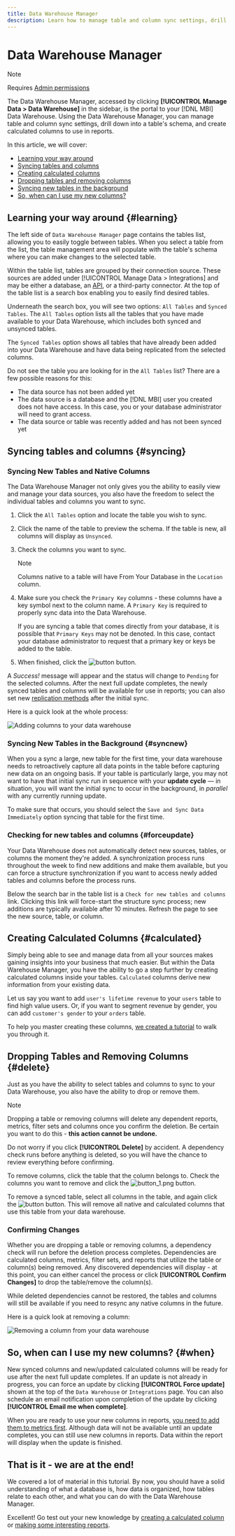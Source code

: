 ```yaml
---
title: Data Warehouse Manager
description: Learn how to manage table and column sync settings, drill down into a table's schema, and create calculated columns to use in reports.
---
```

# Data Warehouse Manager

>[!NOTE]
>
>Requires [Admin permissions](../../administrator/user-management/user-management.md)

The Data Warehouse Manager, accessed by clicking **[!UICONTROL Manage Data > Data Warehouse]** in the sidebar, is the portal to your [!DNL MBI] Data Warehouse. Using the Data Warehouse Manager, you can manage table and column sync settings, drill down into a table's schema, and create calculated columns to use in reports. 

In this article, we will cover:

* [Learning your way around](#learning)
* [Syncing tables and columns](#syncing)
* [Creating calculated columns](#calculated)
* [Dropping tables and removing columns](#delete)
* [Syncing new tables in the background](#syncnew)
* [So, when can I use my new columns?](#when)

## Learning your way around {#learning}

The left side of `Data Warehouse Manager` page contains the tables list, allowing you to easily toggle between tables. When you select a table from the list, the table management area will populate with the table's schema where you can make changes to the selected table.

Within the table list, tables are grouped by their connection source. These sources are added under [!UICONTROL Manage Data > Integrations] and may be either a database, an [API](https://devdocs.magento.com/mbi/docs/getting-started.html), or a third-party connector. At the top of the table list is a search box enabling you to easily find desired tables.

Underneath the search box, you will see two options: `All Tables` and `Synced Tables`. The `All Tables` option lists all the tables that you have made available to your Data Warehouse, which includes both synced and unsynced tables.

The `Synced Tables` option shows all tables that have already been added into your Data Warehouse and have data being replicated from the selected columns.

Do not see the table you are looking for in the `All Tables` list? There are a few possible reasons for this:

* The data source has not been added yet
* The data source is a database and the [!DNL MBI] user you created does not have access. In this case, you or your database administrator will need to grant access.
* The data source or table was recently added and has not been synced yet

## Syncing tables and columns {#syncing}

### Syncing New Tables and Native Columns

The Data Warehouse Manager not only gives you the ability to easily view and manage your data sources, you also have the freedom to select the individual tables and columns you want to sync.

1. Click the `All Tables` option and locate the table you wish to sync.
1. Click the name of the table to preview the schema. If the table is new, all columns will display as `Unsynced`.
1. Check the columns you want to sync. 

   >[!NOTE]
   >
   >Columns native to a table will have From Your Database in the `Location` column.

1. Make sure you check the `Primary Key` columns - these columns have a key symbol next to the column name. A `Primary Key` is required to properly sync data into the Data Warehouse.

    If you are syncing a table that comes directly from your database, it is possible that `Primary Keys` may not be denoted. In this case, contact your database administrator to request that a primary key or keys be added to the table.
1. When finished, click the ![button](../../assets/button.png) button.

A *Success!* message will appear and the status will change to `Pending` for the selected columns. After the next full update completes, the newly synced tables and columns will be available for use in reports; you can also set new [replication methods](./cfg-replication-methods.md) after the initial sync.

Here is a quick look at the whole process:

![Adding columns to your data warehouse](../../assets/DW_sync.gif)

### Syncing New Tables in the Background {#syncnew}

When you a sync a large, new table for the first time, your data warehouse needs to retroactively capture all data points in the table before capturing new data on an ongoing basis. If your table is particularly large, you may not want to have that initial sync run in sequence with your **update cycle** — in situation, you will want the initial sync to occur in the background, in *parallel* with any currently running update.

To make sure that occurs, you should select the `Save and Sync Data Immediately` option syncing that table for the first time.

### Checking for new tables and columns {#forceupdate}

Your Data Warehouse does not automatically detect new sources, tables, or columns the moment they're added. A synchronization process runs throughout the week to find new additions and make them available, but you can force a structure synchronization if you want to access newly added tables and columns before the process runs.

Below the search bar in the table list is a `Check for new tables and columns` link. Clicking this link will force-start the structure sync process; new additions are typically available after 10 minutes. Refresh the page to see the new source, table, or column.

## Creating Calculated Columns {#calculated}

Simply being able to see and manage data from all your sources makes gaining insights into your business that much easier. But within the Data Warehouse Manager, you have the ability to go a step further by creating calculated columns inside your tables. `Calculated` columns derive new information from your existing data.

Let us say you want to add `user's lifetime revenue` to your `users` table to find high value users. Or, if you want to segment revenue by gender, you can add `customer's gender` to your `orders` table.

To help you master creating these columns, [we created a tutorial](../../data-analyst/data-warehouse-mgr/creating-calculated-columns.md) to walk you through it.

## Dropping Tables and Removing Columns {#delete}

Just as you have the ability to select tables and columns to sync to your Data Warehouse, you also have the ability to drop or remove them. 

>[!NOTE]
>
>Dropping a table or removing columns will delete any dependent reports, metrics, filter sets and columns once you confirm the deletion. Be certain you want to do this - **this action cannot be undone.**

Do not worry if you click **[!UICONTROL Delete]** by accident. A dependency check runs before anything is deleted, so you will have the chance to review everything before confirming.

To remove columns, click the table that the column belongs to. Check the columns you want to remove and click the ![button\_1.png](../../assets/button_1.png) button.

To remove a synced table, select all columns in the table, and again click the ![button](../../assets/button_1.png) button. This will remove all native and calculated columns that use this table from your data warehouse.

### Confirming Changes

Whether you are dropping a table or removing columns, a dependency check will run before the deletion process completes. Dependencies are calculated columns, metrics, filter sets, and reports that utilize the table or column(s) being removed. Any discovered dependencies will display - at this point, you can either cancel the process or click **[!UICONTROL Confirm Changes]** to drop the table/remove the column(s).

While deleted dependencies cannot be restored, the tables and columns will still be available if you need to resync any native columns in the future.

Here is a quick look at removing a column:

![Removing a column from your data warehouse](../../assets/DW_delete.gif)

## So, when can I use my new columns? {#when}

New synced columns and new/updated calculated columns will be ready for use after the next full update completes. If an update is not already in progress, you can force an update by clicking **[!UICONTROL Force update]** shown at the top of the `Data Warehouse` or `Integrations` page. You can also schedule an email notification upon completion of the update by clicking **[!UICONTROL Email me when complete]**.

When you are ready to use your new columns in reports, [you need to add them to metrics first](../data-warehouse-mgr/manage-data-dimensions-metrics.md). Although data will not be available until an update completes, you can still use new columns in reports. Data within the report will display when the update is finished.

## That is it - we are at the end!

We covered a lot of material in this tutorial. By now, you should have a solid understanding of what a database is, how data is organized, how tables relate to each other, and what you can do with the Data Warehouse Manager.

Excellent! Go test out your new knowledge by [creating a calculated column](../data-warehouse-mgr/creating-calculated-columns.md) or [making some interesting reports](../../tutorials/using-visual-report-builder.md).
